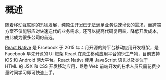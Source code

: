 # 概述
随着移动互联网的迅猛发展，纯原生开发已无法满足业务快速增长的需求，而跨端方案不仅能够应对快速迭代的业务需求，还可以提高代码复用率，降低开发成本，由此成为很多公司的首选。

[React Native](https://github.com/facebook/react-native) 是 Facebook 于 2015 年 4 月开源的跨平台移动应用开发框架，是 Facebook 早先开源的 UI 框架 React 在原生移动应用平台的衍生产物，目前支持 iOS 和 Android 两大平台。React Native 使用 JavaScript 语言以及类似于 HTML 的 JSX 和 CSS 开发移动应用，熟悉 Web 前端开发的技术人员只需花费少量时间学习即可快速上手。
